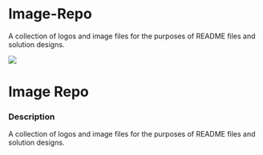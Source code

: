 # Image-Repo
A collection of logos and image files for the purposes of README files and solution designs.

![](https://github.com/Lylio/image-repo/blob/master/img/logos/var-logos.png?raw=true)
# Image Repo

### Description
A collection of logos and image files for the purposes of README files and solution designs.
